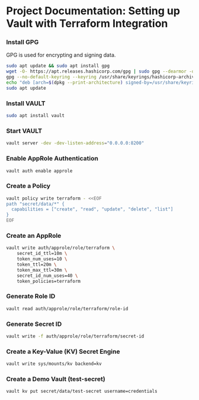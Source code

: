 # Project Documentation: Setting up Vault with Terraform Integration


### Install GPG
GPG is used for encrypting and signing data.

```bash
sudo apt update && sudo apt install gpg
wget -O- https://apt.releases.hashicorp.com/gpg | sudo gpg --dearmor -o /usr/share/keyrings/hashicorp-archive-keyring.gpg
gpg --no-default-keyring --keyring /usr/share/keyrings/hashicorp-archive-keyring.gpg --fingerprint
echo "deb [arch=$(dpkg --print-architecture) signed-by=/usr/share/keyrings/hashicorp-archive-keyring.gpg] https://apt.releases.hashicorp.com $(lsb_release -cs) main" | sudo tee /etc/apt/sources.list.d/hashicorp.list
sudo apt update
```
### Install VAULT
```bash 
sudo apt install vault 
```

### Start VAULT
```bash
vault server -dev -dev-listen-address="0.0.0.0:8200"
```
### Enable AppRole Authentication
```bash
vault auth enable approle
```
### Create a Policy
```bash
vault policy write terraform - <<EOF
path "secret/data/*" {
  capabilities = ["create", "read", "update", "delete", "list"]
}
EOF

```
### Create an AppRole
```bash
vault write auth/approle/role/terraform \
    secret_id_ttl=10m \
    token_num_uses=10 \
    token_ttl=20m \
    token_max_ttl=30m \
    secret_id_num_uses=40 \
    token_policies=terraform

```
### Generate Role ID

```bash
vault read auth/approle/role/terraform/role-id
```
### Generate Secret ID

```bash
vault write -f auth/approle/role/terraform/secret-id
```

### Create a Key-Value (KV) Secret Engine

```bash
vault write sys/mounts/kv backend=kv
```
### Create a Demo Vault (test-secret)
```bash
vault kv put secret/data/test-secret username=credentials
```
